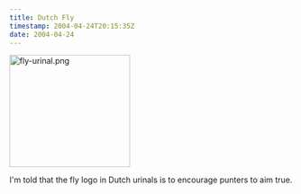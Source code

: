 ```yaml
---
title: Dutch Fly
timestamp: 2004-04-24T20:15:35Z
date: 2004-04-24
---
```


<img alt="fly-urinal.png" src="http://blog.whatfettle.com/archives/fly-urinal.png" width="214" height="200" border="0" />

I'm told that the fly logo in Dutch urinals is to encourage punters to aim true.